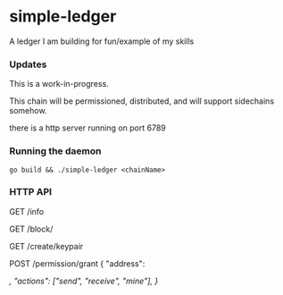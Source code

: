 # simple-ledger
A ledger I am building for fun/example of my skills

### Updates

This is a work-in-progress.

This chain will be permissioned, distributed, and will support sidechains somehow.

there is a http server running on port 6789

### Running the daemon

```
go build && ./simple-ledger <chainName>
```

### HTTP API

GET /info

GET /block/<blockHeight>

GET /create/keypair

POST /permission/grant
{
	"address": <address>,
	"actions": ["send", "receive", "mine"],
}
